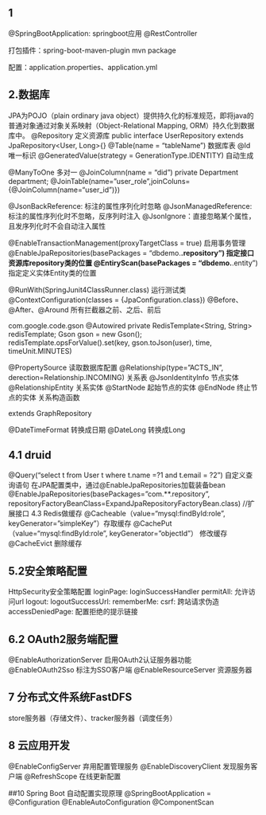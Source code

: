 ## 1
@SpringBootApplication: springboot应用
@RestController

打包插件：spring-boot-maven-plugin 
mvn package

配置：application.properties、application.yml

## 2.数据库
JPA为POJO（plain ordinary java object）提供持久化的标准规范，即将java的普通对象通过对象关系映射（Object-Relational Mapping, ORM）持久化到数据库中。
@Repository 定义资源库
public interface UserRepository extends JpaRepository<User, Long>{}
@Table(name = “tableName”) 数据库表
@Id 唯一标识
@GeneratedValue(strategy = GenerationType.IDENTITY) 自动生成

@ManyToOne 多对一
@JoinColumn(name = “did”)
private Department department;
@JoinTable(name=”user_role”,joinColuns={@JoinColumn(name=“user_id”)})

@JsonBackReference: 标注的属性序列化时忽略
@JsonManagedReference: 标注的属性序列化时不忽略，反序列时注入
@JsonIgnore：直接忽略某个属性，且发序列化时不会自动注入属性

@EnableTransactionManagement(proxyTargetClass = true) 启用事务管理
@EnableJpaRepositories(basePackages = “dbdemo.**.repository”) 指定接口资源库repository类的位置
@EntiryScan(basePackages = “dbdemo.**.entity”) 指定定义实体Entity类的位置

@RunWith(SpringJunit4ClassRunner.class) 运行测试类
@ContextConfiguration(classes = {JpaConfiguration.class})
@Before、@After、@Around 所有拦截器之前、之后、前后

com.google.code.gson
@Autowired
private RedisTemplate<String, String> redisTemplate;
Gson gson = new Gson();
redisTemplate.opsForValue().set(key, gson.toJson(user), time, timeUnit.MINUTES)

@PropertySource 读取数据库配置
@Relationship(type=”ACTS_IN”, derection=Relationship.INCOMING) 关系表
@JsonIdentityInfo 节点实体
@RelationshipEntity 关系实体
@StartNode 起始节点的实体
@EndNode 终止节点的实体
关系构造函数

extends GraphRepository<Movie>

@DateTimeFormat 转换成日期
@DateLong  转换成Long

## 4.1  druid
@Query(“select t from User t where t.name =?1 and t.email = ?2”) 自定义查询语句
在JPA配置类中，通过@EnableJpaRepositories加载装备bean
@EnableJpaRepositories(basePackages=”com.**.repository”, repositoryFactoryBeanClass=ExpandJpaRepositoryFactoryBean.class) //扩展接口
4.3 Redis做缓存
@Cacheable（value=“mysql:findById:role”, keyGenerator=”simpleKey”）存取缓存
@CachePut（value=“mysql:findById:role”, keyGenerator=”objectId”） 修改缓存
@CacheEvict 删除缓存

## 5.2安全策略配置
HttpSecurity安全策略配置
loginPage: 
loginSuccessHandler
permitAll: 允许访问url
logout:
logoutSuccessUrl:
rememberMe:
csrf: 跨站请求伪造
accessDeniedPage: 配置拒绝的提示链接

## 6.2 OAuth2服务端配置
@EnableAuthorizationServer 启用OAuth2认证服务器功能
@EnableOAuth2Sso 标注为SSO客户端
@EnableResourceServer 资源服务器

## 7 分布式文件系统FastDFS
store服务器（存储文件）、tracker服务器（调度任务）

## 8 云应用开发
@EnableConfigServer 弃用配置管理服务
@EnableDiscoveryClient 发现服务客户端
@RefreshScope 在线更新配置

##10 Spring Boot 自动配置实现原理
@SpringBootApplication = 
@Configuration
@EnableAutoConfiguration
@ComponentScan

